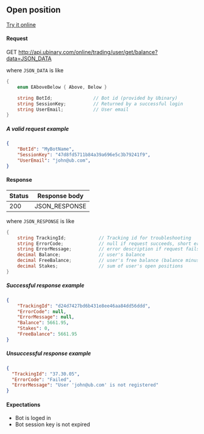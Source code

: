 ﻿## Open position

[Try it online](http://api.ubinary.com/nunit/page/bots.html)


#### Request

GET http://api.ubinary.com/online/trading/user/get/balance?data=JSON_DATA

where `JSON_DATA` is like

```C#
{
    enum EAboveBelow { Above, Below }

    string BotId;               // Bot id (provided by Ubinary)
    string SessionKey;          // Returned by a successful login   
    string UserEmail;           // User email
}
```

##### A valid request example

```json
{
    "BotId": "MyBotName",
    "SessionKey": "47d8fd5711b84a39a696e5c3b79241f9",
    "UserEmail": "john@ub.com",
}
```

#### Response

Status | Response body
-------|--------------
200    | JSON_RESPONSE

where `JSON_RESPONSE` is like

```C#
{
    string TrackingId;            // Tracking id for troubleshooting
    string ErrorCode;             // null if request succeeds, short error code if request fails
    string ErrorMessage;          // error description if request fails
    decimal Balance;              // user's balance
    decimal FreeBalance;          // user's free balance (balance minus open positions)
    decimal Stakes;               // sum of user's open positions
}
```

##### Successful response example

```json
{
    "TrackingId": "d24d7427bd6b431e8ee46aa84dd56ddd",
    "ErrorCode": null,
    "ErrorMessage": null,
    "Balance": 5661.95,
    "Stakes": 0,
    "FreeBalance": 5661.95
}
```


##### Unsuccessful response example

```json
{
  "TrackingId": "37.30.05",
  "ErrorCode": "Failed",
  "ErrorMessage": "User 'john@ub.com' is not registered"
}
```


#### Expectations

- Bot is loged in
- Bot session key is not expired
